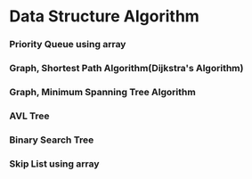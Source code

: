 # Data Structure Algorithm


 ### Priority Queue using array
 ### Graph, Shortest Path Algorithm(Dijkstra's Algorithm)
 ### Graph, Minimum Spanning Tree Algorithm
 ### AVL Tree
 ### Binary Search Tree
 ### Skip List using array

